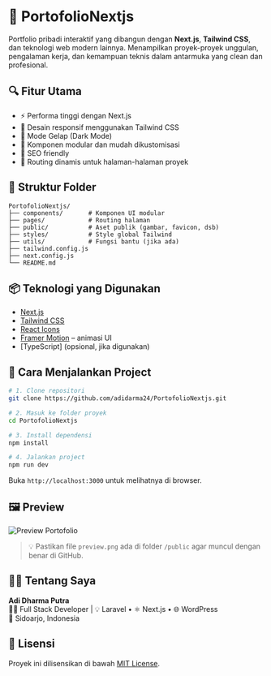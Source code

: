 # 🚀 PortofolioNextjs

Portfolio pribadi interaktif yang dibangun dengan **Next.js**, **Tailwind CSS**, dan teknologi web modern lainnya. Menampilkan proyek-proyek unggulan, pengalaman kerja, dan kemampuan teknis dalam antarmuka yang clean dan profesional.

## 🔍 Fitur Utama

- ⚡ Performa tinggi dengan Next.js
- 🎨 Desain responsif menggunakan Tailwind CSS
- 🌙 Mode Gelap (Dark Mode)
- 📂 Komponen modular dan mudah dikustomisasi
- 🧠 SEO friendly
- 🧩 Routing dinamis untuk halaman-halaman proyek

## 📁 Struktur Folder

```
PortofolioNextjs/
├── components/       # Komponen UI modular
├── pages/            # Routing halaman
├── public/           # Aset publik (gambar, favicon, dsb)
├── styles/           # Style global Tailwind
├── utils/            # Fungsi bantu (jika ada)
├── tailwind.config.js
├── next.config.js
└── README.md
```

## 📦 Teknologi yang Digunakan

- [Next.js](https://nextjs.org/)
- [Tailwind CSS](https://tailwindcss.com/)
- [React Icons](https://react-icons.github.io/react-icons/)
- [Framer Motion](https://www.framer.com/motion/) – animasi UI
- [TypeScript] (opsional, jika digunakan)

## 🚀 Cara Menjalankan Project

```bash
# 1. Clone repositori
git clone https://github.com/adidarma24/PortofolioNextjs.git

# 2. Masuk ke folder proyek
cd PortofolioNextjs

# 3. Install dependensi
npm install

# 4. Jalankan project
npm run dev
```

Buka `http://localhost:3000` untuk melihatnya di browser.

## 🖼️ Preview

![Preview Portofolio](public/preview.png)

> 💡 Pastikan file `preview.png` ada di folder `/public` agar muncul dengan benar di GitHub.

## 🙋‍♂️ Tentang Saya

**Adi Dharma Putra**  
🧑‍💻 Full Stack Developer | 💡 Laravel • ⚛️ Next.js • 🌐 WordPress  
📍 Sidoarjo, Indonesia  

## 📄 Lisensi

Proyek ini dilisensikan di bawah [MIT License](LICENSE).
